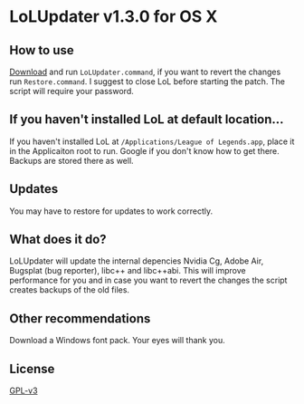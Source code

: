 # LoLUpdater v1.3.0 for OS X
## How to use
[Download](https://github.com/davidkna/LoLUpdater/archive/master.zip) and run `LoLUpdater.command`, if you want to revert the changes run `Restore.command`. I suggest to close LoL before starting the patch. The script will require your password.
## If you haven't installed LoL at default location...
If you haven't installed LoL at `/Applications/League of Legends.app`, place it in the Applicaiton root to run. Google if you don't know how to get there. Backups are stored there as well.
## Updates
You may have to restore for updates to work correctly.
## What does it do?
LoLUpdater will update the internal depencies Nvidia Cg, Adobe Air, Bugsplat (bug reporter), libc++ and libc++abi. This will improve performance for you and in case you want to revert the changes the script creates backups of the old files.
## Other recommendations
Download a Windows font pack. Your eyes will thank you.
## License
[GPL-v3](http://www.gnu.org/licenses/gpl-3.0.html)
